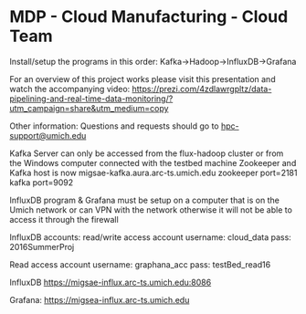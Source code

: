 # MDP - Cloud Manufacturing - Cloud Team

Install/setup the programs in this order:
Kafka->Hadoop->InfluxDB->Grafana

For an overview of this project works please visit this presentation and watch the accompanying video:
https://prezi.com/4zdlawrgpltz/data-pipelining-and-real-time-data-monitoring/?utm_campaign=share&utm_medium=copy

Other information:
Questions and requests should go to hpc-support@umich.edu

Kafka Server can only be accessed from the flux-hadoop cluster or from the Windows computer connected with the testbed machine
Zookeeper and Kafka host is now
migsae-kafka.aura.arc-ts.umich.edu
zookeeper port=2181
kafka port=9092

InfluxDB program & Grafana must be setup on a computer that is on the Umich network or can VPN with the network otherwise it will not be able to access it through the firewall

InfluxDB accounts:
read/write access account
username: cloud_data
pass: 2016SummerProj

Read access account
username: graphana_acc
pass: testBed_read16

InfluxDB
https://migsae-influx.arc-ts.umich.edu:8086

Grafana:
https://migsea-influx.arc-ts.umich.edu


